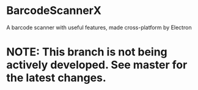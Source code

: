 # BarcodeScannerX
A barcode scanner with useful features, made cross-platform by Electron

# NOTE: This branch is not being actively developed. See master for the latest changes.
